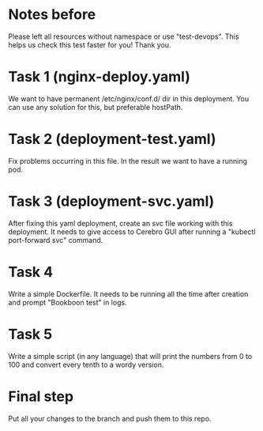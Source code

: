 # Notes before

Please left all resources without namespace or use "test-devops". This helps us check this test faster for you! Thank you.

# Task 1 (nginx-deploy.yaml)

We want to have permanent /etc/nginx/conf.d/ dir in this deployment. You can use any solution for this, but preferable hostPath.

# Task 2 (deployment-test.yaml)

Fix problems occurring in this file. In the result we want to have a running pod.

# Task 3 (deployment-svc.yaml)

After fixing this yaml deployment, create an svc file working with this deployment. It needs to give access to Cerebro GUI after running a "kubectl port-forward svc" command.

# Task 4

Write a simple Dockerfile. It needs to be running all the time after creation and prompt "Bookboon test" in logs.

# Task 5

Write a simple script (in any language) that will print the numbers from 0 to 100 and convert every tenth to a wordy version.

# Final step

Put all your changes to the branch and push them to this repo.
